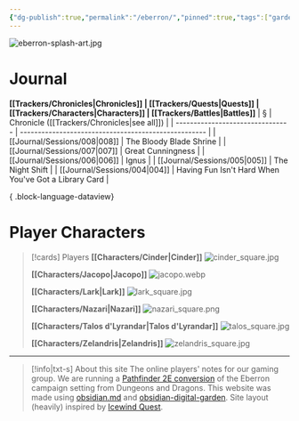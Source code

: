 ```yaml
---
{"dg-publish":true,"permalink":"/eberron/","pinned":true,"tags":["gardenEntry"]}
---
```


![eberron-splash-art.jpg](/img/user/z_attachments/eberron-splash-art.jpg)
# Journal
**[[Trackers/Chronicles\|Chronicles]] | [[Trackers/Quests\|Quests]] | [[Trackers/Characters\|Characters]] | [[Trackers/Battles\|Battles]]**
| §                                | Chronicle ([[Trackers/Chronicles\|see all]])                  |
| -------------------------------- | ---------------------------------------------------- |
| [[Journal/Sessions/008\|008]] | The Bloody Blade Shrine                              |
| [[Journal/Sessions/007\|007]] | Great Cunningness                                    |
| [[Journal/Sessions/006\|006]] | Ignus                                                |
| [[Journal/Sessions/005\|005]] | The Night Shift                                      |
| [[Journal/Sessions/004\|004]] | Having Fun Isn't Hard When You've Got a Library Card |

{ .block-language-dataview}
# Player Characters
> [!cards] Players
> **[[Characters/Cinder\|Cinder]]**
> ![cinder_square.jpg](/img/user/z_attachments/cinder_square.jpg)
> 
> **[[Characters/Jacopo\|Jacopo]]**
> ![jacopo.webp](/img/user/z_attachments/jacopo.webp)
> 
> **[[Characters/Lark\|Lark]]**
> ![lark_square.jpg](/img/user/z_attachments/lark_square.jpg)
> 
> **[[Characters/Nazari\|Nazari]]**
> ![nazari_square.png](/img/user/z_attachments/nazari_square.png)
> 
> **[[Characters/Talos d'Lyrandar\|Talos d'Lyrandar]]**
> ![talos_square.jpg](/img/user/z_attachments/talos_square.jpg)
> 
> **[[Characters/Zelandris\|Zelandris]]**
> ![zelandris_square.jpg](/img/user/z_attachments/zelandris_square.jpg)
---
>[!info|txt-s] About this site
>The online players' notes for our gaming group. We are running a [Pathfinder 2E conversion](https://github.com/TNychka/Pathfinder2eConversion) of the Eberron campaign setting from Dungeons and Dragons. This website was made using [obsidian.md](https://obsidian.md/) and [obsidian-digital-garden](https://github.com/oleeskild/obsidian-digital-garden). Site layout (heavily) inspired by [Icewind Quest](https://icewind.quest/).